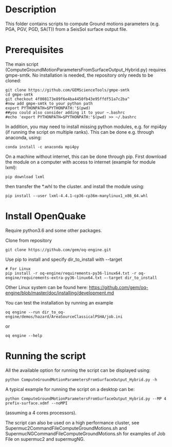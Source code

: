 
# Description

This folder contains scripts to compute Ground motions parameters (e.g. PGA, PGV, PGD, SA(T)) from a SeisSol surface output file.

# Prerequisites

The main script (ComputeGroundMotionParametersFromSurfaceOutput_Hybrid.py) requires gmpe-smtk. No installation is needed, the repository only needs to be cloned:

```
git clone https://github.com/GEMScienceTools/gmpe-smtk
cd gmpe-smtk
git checkout 4f008173e89f6e4ba4450fb43e95ffdf51a7c2ba^
#now add gmpe-smtk to your python path
export PYTHONPATH=$PYTHONPATH:'$(pwd)
##you could also consider adding it to your ~.bashrc
#echo 'export PYTHONPATH=$PYTHONPATH:'$(pwd) >> ~/.bashrc

```

In addition, you may need to install missing python modules, e.g. for mpi4py (if running the script on multiple ranks). This can be done e.g. through anaconda, using:

```
conda install -c anaconda mpi4py
```
On a machine without internet, this can be done through pip. First download the module on a computer with access to internet (example for module lxml):

```
pip download lxml
```

then transfer the \*.whl to the cluster. and install the module using:
```
pip install --user lxml-4.4.1-cp36-cp36m-manylinux1_x86_64.whl
```

# Install OpenQuake

Require python3.6 and some other packages.

Clone from repository
```
git clone https://github.com/gem/oq-engine.git
```

Use pip to install and specify dir_to_install with --target
```
# For Linux
pip install -r oq-engine/requirements-py36-linux64.txt -r oq-engine/requirements-extra-py36-linux64.txt —-target dir_to_install
```
Other Linux system can be found here: https://github.com/gem/oq-engine/blob/master/doc/installing/development.md

You can test the installation by running an example

```
oq engine --run dir_to_oq-engine/demos/hazard/AreaSourceClassicalPSHA/job.ini
```
or

```
oq engine --help
```


# Running the script
 
All the available option for running the script can be displayed using:

```
python ComputeGroundMotionParametersFromSurfaceOutput_Hybrid.py -h
```

A typical example for running the script on a desktop can be:
```
python ComputeGroundMotionParametersFromSurfaceOutput_Hybrid.py --MP 4 prefix-surface.xdmf --noMPI
```
(assuming a 4 cores processors).

The script can also be used on a high performance cluster, see Supermuc2CommandFileComputeGroundMotions.sh and SupermucNGCommandFileComputeGroundMotions.sh for examples of Job File on supermuc2 and supermugNG.
